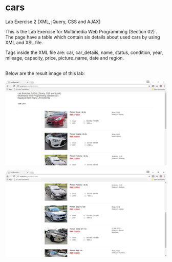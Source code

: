 # cars
Lab Exercise 2 (XML, jQuery, CSS and AJAX) 


This is the Lab Exercise for Multimedia Web Programming (Section 02) .
The page have a table which contain six details about used cars by using XML and XSL file.

Tags inside the XML file are: car, car_details, name, status, condition, year, mileage, capacity, price, picture_name, date and region.

<br />
Below are the result image of this lab:

![Alt text](Output_1_1.JPG?raw=true "Output")

![Alt text](Output_1_2.JPG?raw=true "Output continue")
